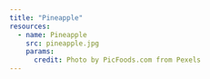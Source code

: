 ```yaml
---
title: "Pineapple"
resources:
  - name: Pineapple
    src: pineapple.jpg
    params:
      credit: Photo by PicFoods.com from Pexels
---
```


